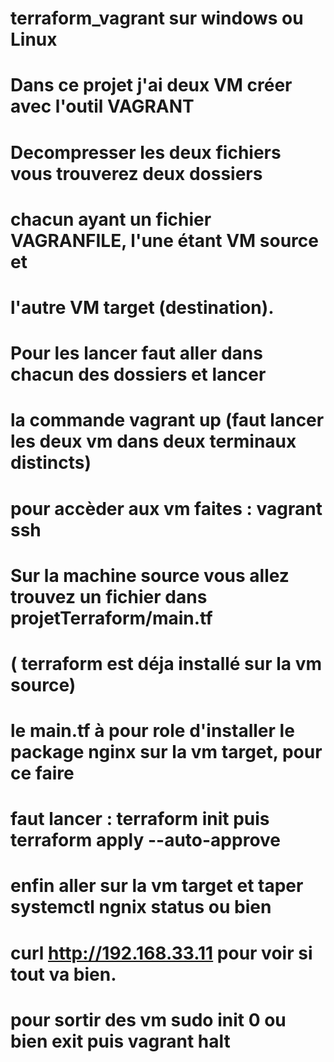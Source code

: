 # terraform_vagrant sur windows ou Linux
# Dans ce projet j'ai deux VM créer avec l'outil VAGRANT
# Decompresser les deux fichiers vous trouverez deux dossiers
# chacun ayant un fichier VAGRANFILE, l'une étant VM source et
# l'autre VM target (destination).
# Pour les lancer faut aller dans chacun des dossiers et lancer
# la commande vagrant up (faut lancer les deux vm dans deux terminaux distincts) 
# pour accèder aux vm faites : vagrant ssh 
# Sur la machine source vous allez trouvez un fichier dans projetTerraform/main.tf
# ( terraform est déja installé sur la vm source)
# le main.tf à pour role d'installer le package nginx sur la vm target, pour ce faire  
# faut lancer : terraform init puis terraform apply --auto-approve 
# enfin aller sur la vm target et taper systemctl ngnix status ou bien
# curl http://192.168.33.11 pour voir si tout va bien.
# pour sortir des vm sudo init 0 ou bien exit puis vagrant halt 



